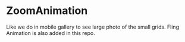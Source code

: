 # ZoomAnimation
Like we do in mobile gallery to see large photo of the small grids.
Fling Animation is also added in this repo.
